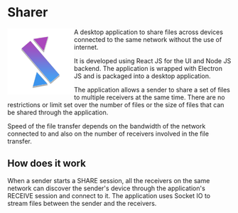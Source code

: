 # Sharer
<img src="https://github.com/MintuJupally/Sharer/blob/master/assets/logo/SharerLogo.png?raw=true" height="150px" align="left"/>

A desktop application to share files across devices connected to the same network without the use of internet. 

It is developed using React JS for the UI and Node JS backend. The application is wrapped with Electron JS and is packaged into a desktop application.

The application allows a sender to share a set of files to multiple receivers at the same time. There are no restrictions or limit set over the number of files or the size of files that can be shared through the application. 

Speed of the file transfer depends on the bandwidth of the network connected to and also on the number of receivers involved in the file transfer.

## How does it work
When a sender starts a SHARE session, all the receivers on the same network can discover the sender's device through the application's RECEIVE session and connect to it. 
The application uses Socket IO to stream files between the sender and the receivers.


